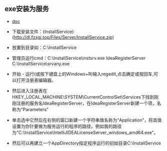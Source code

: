 ## exe安装为服务

- [doc](README.png)

- 下载安装文件：(InstallService)(http://dl.fzxgj.top/Files/Server/InstallService.zip)

- 放置到目录如：C:\InstallService

- 管理员运行cmd：C:\InstallService\instsrv.exe IdeaRegisterServer C:\InstallService\srvany.exe

- 开始 - 运行(或按下键盘上的Windows+R)输入regedit,点击确定或按回车,可以打开注册表编辑器。

- 然后进入注册表在HKEY_LOCAL_MACHINE\SYSTEM\CurrentControlSet\Services下找到刚刚注册的服务名IdeaRegisterServer，在IdeaRegisterServer新建一个项，名称为“Parameters”

- 单击选中它然后在右侧的窗口新建一个字符串值名称为“Application”，将其值设置为你针要做为服务运行的程序的路径，例如我的路径为“C:\InstallService\IntelliJIDEALicenseServer_windows_amd64.exe”。

- 然后可以再建立一个AppDirectory指定程序运行的初始目录C:\InstallService